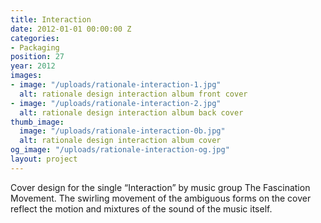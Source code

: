 ```yaml
---
title: Interaction
date: 2012-01-01 00:00:00 Z
categories:
- Packaging
position: 27
year: 2012
images:
- image: "/uploads/rationale-interaction-1.jpg"
  alt: rationale design interaction album front cover
- image: "/uploads/rationale-interaction-2.jpg"
  alt: rationale design interaction album back cover
thumb_image:
  image: "/uploads/rationale-interaction-0b.jpg"
  alt: rationale design interaction album cover
og_image: "/uploads/rationale-interaction-og.jpg"
layout: project
---
```


Cover design for the single “Interaction” by music group The Fascination Movement. The swirling movement of the ambiguous forms on the cover reflect the motion and mixtures of the sound of the music itself.
